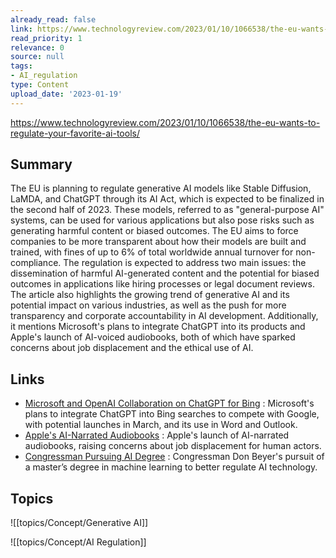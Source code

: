 ```yaml
---
already_read: false
link: https://www.technologyreview.com/2023/01/10/1066538/the-eu-wants-to-regulate-your-favorite-ai-tools/
read_priority: 1
relevance: 0
source: null
tags:
- AI_regulation
type: Content
upload_date: '2023-01-19'
---
```


https://www.technologyreview.com/2023/01/10/1066538/the-eu-wants-to-regulate-your-favorite-ai-tools/
## Summary

The EU is planning to regulate generative AI models like Stable Diffusion, LaMDA, and ChatGPT through its AI Act, which is expected to be finalized in the second half of 2023. These models, referred to as "general-purpose AI" systems, can be used for various applications but also pose risks such as generating harmful content or biased outcomes. The EU aims to force companies to be more transparent about how their models are built and trained, with fines of up to 6% of total worldwide annual turnover for non-compliance. The regulation is expected to address two main issues: the dissemination of harmful AI-generated content and the potential for biased outcomes in applications like hiring processes or legal document reviews. The article also highlights the growing trend of generative AI and its potential impact on various industries, as well as the push for more transparency and corporate accountability in AI development. Additionally, it mentions Microsoft's plans to integrate ChatGPT into its products and Apple's launch of AI-voiced audiobooks, both of which have sparked concerns about job displacement and the ethical use of AI.
## Links

- [Microsoft and OpenAI Collaboration on ChatGPT for Bing](https://www.theinformation.com/articles/microsoft-and-openai-working-on-chatgpt-powered-bing-in-challenge-to-google?rc=e9y5ks) : Microsoft's plans to integrate ChatGPT into Bing searches to compete with Google, with potential launches in March, and its use in Word and Outlook.
- [Apple's AI-Narrated Audiobooks](https://www.theguardian.com/technology/2023/jan/04/apple-artificial-intelligence-ai-audiobooks) : Apple's launch of AI-narrated audiobooks, raising concerns about job displacement for human actors.
- [Congressman Pursuing AI Degree](https://www.washingtonpost.com/dc-md-va/2022/12/28/beyer-student-artificial-intelligence-degree/) : Congressman Don Beyer's pursuit of a master’s degree in machine learning to better regulate AI technology.

## Topics

![[topics/Concept/Generative AI]]

![[topics/Concept/AI Regulation]]